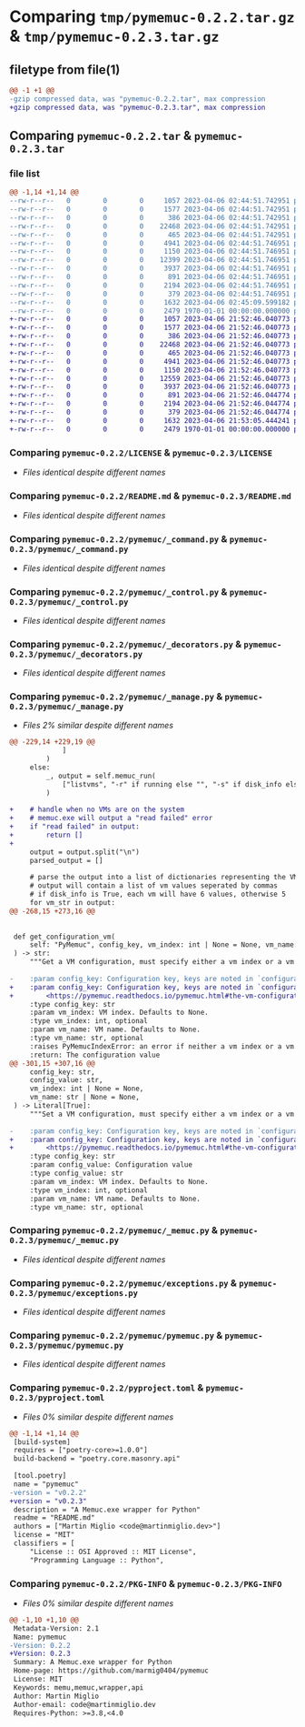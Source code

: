 # Comparing `tmp/pymemuc-0.2.2.tar.gz` & `tmp/pymemuc-0.2.3.tar.gz`

## filetype from file(1)

```diff
@@ -1 +1 @@
-gzip compressed data, was "pymemuc-0.2.2.tar", max compression
+gzip compressed data, was "pymemuc-0.2.3.tar", max compression
```

## Comparing `pymemuc-0.2.2.tar` & `pymemuc-0.2.3.tar`

### file list

```diff
@@ -1,14 +1,14 @@
--rw-r--r--   0        0        0     1057 2023-04-06 02:44:51.742951 pymemuc-0.2.2/LICENSE
--rw-r--r--   0        0        0     1577 2023-04-06 02:44:51.742951 pymemuc-0.2.2/README.md
--rw-r--r--   0        0        0      386 2023-04-06 02:44:51.742951 pymemuc-0.2.2/pymemuc/__init__.py
--rw-r--r--   0        0        0    22468 2023-04-06 02:44:51.742951 pymemuc-0.2.2/pymemuc/_command.py
--rw-r--r--   0        0        0      465 2023-04-06 02:44:51.742951 pymemuc-0.2.2/pymemuc/_constants.py
--rw-r--r--   0        0        0     4941 2023-04-06 02:44:51.746951 pymemuc-0.2.2/pymemuc/_control.py
--rw-r--r--   0        0        0     1150 2023-04-06 02:44:51.746951 pymemuc-0.2.2/pymemuc/_decorators.py
--rw-r--r--   0        0        0    12399 2023-04-06 02:44:51.746951 pymemuc-0.2.2/pymemuc/_manage.py
--rw-r--r--   0        0        0     3937 2023-04-06 02:44:51.746951 pymemuc-0.2.2/pymemuc/_memuc.py
--rw-r--r--   0        0        0      891 2023-04-06 02:44:51.746951 pymemuc-0.2.2/pymemuc/exceptions.py
--rw-r--r--   0        0        0     2194 2023-04-06 02:44:51.746951 pymemuc-0.2.2/pymemuc/pymemuc.py
--rw-r--r--   0        0        0      379 2023-04-06 02:44:51.746951 pymemuc-0.2.2/pymemuc/vminfo.py
--rw-r--r--   0        0        0     1632 2023-04-06 02:45:09.599182 pymemuc-0.2.2/pyproject.toml
--rw-r--r--   0        0        0     2479 1970-01-01 00:00:00.000000 pymemuc-0.2.2/PKG-INFO
+-rw-r--r--   0        0        0     1057 2023-04-06 21:52:46.040773 pymemuc-0.2.3/LICENSE
+-rw-r--r--   0        0        0     1577 2023-04-06 21:52:46.040773 pymemuc-0.2.3/README.md
+-rw-r--r--   0        0        0      386 2023-04-06 21:52:46.040773 pymemuc-0.2.3/pymemuc/__init__.py
+-rw-r--r--   0        0        0    22468 2023-04-06 21:52:46.040773 pymemuc-0.2.3/pymemuc/_command.py
+-rw-r--r--   0        0        0      465 2023-04-06 21:52:46.040773 pymemuc-0.2.3/pymemuc/_constants.py
+-rw-r--r--   0        0        0     4941 2023-04-06 21:52:46.040773 pymemuc-0.2.3/pymemuc/_control.py
+-rw-r--r--   0        0        0     1150 2023-04-06 21:52:46.040773 pymemuc-0.2.3/pymemuc/_decorators.py
+-rw-r--r--   0        0        0    12559 2023-04-06 21:52:46.040773 pymemuc-0.2.3/pymemuc/_manage.py
+-rw-r--r--   0        0        0     3937 2023-04-06 21:52:46.040773 pymemuc-0.2.3/pymemuc/_memuc.py
+-rw-r--r--   0        0        0      891 2023-04-06 21:52:46.044774 pymemuc-0.2.3/pymemuc/exceptions.py
+-rw-r--r--   0        0        0     2194 2023-04-06 21:52:46.044774 pymemuc-0.2.3/pymemuc/pymemuc.py
+-rw-r--r--   0        0        0      379 2023-04-06 21:52:46.044774 pymemuc-0.2.3/pymemuc/vminfo.py
+-rw-r--r--   0        0        0     1632 2023-04-06 21:53:05.444241 pymemuc-0.2.3/pyproject.toml
+-rw-r--r--   0        0        0     2479 1970-01-01 00:00:00.000000 pymemuc-0.2.3/PKG-INFO
```

### Comparing `pymemuc-0.2.2/LICENSE` & `pymemuc-0.2.3/LICENSE`

 * *Files identical despite different names*

### Comparing `pymemuc-0.2.2/README.md` & `pymemuc-0.2.3/README.md`

 * *Files identical despite different names*

### Comparing `pymemuc-0.2.2/pymemuc/_command.py` & `pymemuc-0.2.3/pymemuc/_command.py`

 * *Files identical despite different names*

### Comparing `pymemuc-0.2.2/pymemuc/_control.py` & `pymemuc-0.2.3/pymemuc/_control.py`

 * *Files identical despite different names*

### Comparing `pymemuc-0.2.2/pymemuc/_decorators.py` & `pymemuc-0.2.3/pymemuc/_decorators.py`

 * *Files identical despite different names*

### Comparing `pymemuc-0.2.2/pymemuc/_manage.py` & `pymemuc-0.2.3/pymemuc/_manage.py`

 * *Files 2% similar despite different names*

```diff
@@ -229,14 +229,19 @@
             ]
         )
     else:
         _, output = self.memuc_run(
             ["listvms", "-r" if running else "", "-s" if disk_info else ""]
         )
 
+    # handle when no VMs are on the system
+    # memuc.exe will output a "read failed" error
+    if "read failed" in output:
+        return []
+
     output = output.split("\n")
     parsed_output = []
 
     # parse the output into a list of dictionaries representing the VMs
     # output will contain a list of vm values seperated by commas
     # if disk_info is True, each vm will have 6 values, otherwise 5
     for vm_str in output:
@@ -268,15 +273,16 @@
 
 
 def get_configuration_vm(
     self: "PyMemuc", config_key, vm_index: int | None = None, vm_name: str | None = None
 ) -> str:
     """Get a VM configuration, must specify either a vm index or a vm name
 
-    :param config_key: Configuration key, keys are noted in `configuration keys table <https://pymemuc.readthedocs.io/pymemuc.html#the-vm-configuration-keys-table>`_
+    :param config_key: Configuration key, keys are noted in `configuration keys table
+        <https://pymemuc.readthedocs.io/pymemuc.html#the-vm-configuration-keys-table>`_
     :type config_key: str
     :param vm_index: VM index. Defaults to None.
     :type vm_index: int, optional
     :param vm_name: VM name. Defaults to None.
     :type vm_name: str, optional
     :raises PyMemucIndexError: an error if neither a vm index or a vm name is specified
     :return: The configuration value
@@ -301,15 +307,16 @@
     config_key: str,
     config_value: str,
     vm_index: int | None = None,
     vm_name: str | None = None,
 ) -> Literal[True]:
     """Set a VM configuration, must specify either a vm index or a vm name
 
-    :param config_key: Configuration key, keys are noted in `configuration keys table <https://pymemuc.readthedocs.io/pymemuc.html#the-vm-configuration-keys-table>`_
+    :param config_key: Configuration key, keys are noted in `configuration keys table
+        <https://pymemuc.readthedocs.io/pymemuc.html#the-vm-configuration-keys-table>`_
     :type config_key: str
     :param config_value: Configuration value
     :type config_value: str
     :param vm_index: VM index. Defaults to None.
     :type vm_index: int, optional
     :param vm_name: VM name. Defaults to None.
     :type vm_name: str, optional
```

### Comparing `pymemuc-0.2.2/pymemuc/_memuc.py` & `pymemuc-0.2.3/pymemuc/_memuc.py`

 * *Files identical despite different names*

### Comparing `pymemuc-0.2.2/pymemuc/exceptions.py` & `pymemuc-0.2.3/pymemuc/exceptions.py`

 * *Files identical despite different names*

### Comparing `pymemuc-0.2.2/pymemuc/pymemuc.py` & `pymemuc-0.2.3/pymemuc/pymemuc.py`

 * *Files identical despite different names*

### Comparing `pymemuc-0.2.2/pyproject.toml` & `pymemuc-0.2.3/pyproject.toml`

 * *Files 0% similar despite different names*

```diff
@@ -1,14 +1,14 @@
 [build-system]
 requires = ["poetry-core>=1.0.0"]
 build-backend = "poetry.core.masonry.api"
 
 [tool.poetry]
 name = "pymemuc"
-version = "v0.2.2"
+version = "v0.2.3"
 description = "A Memuc.exe wrapper for Python"
 readme = "README.md"
 authors = ["Martin Miglio <code@martinmiglio.dev>"]
 license = "MIT"
 classifiers = [
     "License :: OSI Approved :: MIT License",
     "Programming Language :: Python",
```

### Comparing `pymemuc-0.2.2/PKG-INFO` & `pymemuc-0.2.3/PKG-INFO`

 * *Files 0% similar despite different names*

```diff
@@ -1,10 +1,10 @@
 Metadata-Version: 2.1
 Name: pymemuc
-Version: 0.2.2
+Version: 0.2.3
 Summary: A Memuc.exe wrapper for Python
 Home-page: https://github.com/marmig0404/pymemuc
 License: MIT
 Keywords: memu,memuc,wrapper,api
 Author: Martin Miglio
 Author-email: code@martinmiglio.dev
 Requires-Python: >=3.8,<4.0
```

